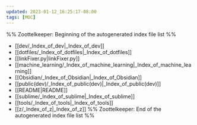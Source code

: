 ```yaml
---
updated: 2023-01-12_16:25:17-08:00
tags: [MOC]
---
```

%% Zoottelkeeper: Beginning of the autogenerated index file list  %%
-  [[dev/_Index_of_dev|_Index_of_dev]]
-  [[dotfiles/_Index_of_dotfiles|_Index_of_dotfiles]]
-  [[linkFixer.py|linkFixer.py]]
-  [[machine_learning/_Index_of_machine_learning|_Index_of_machine_learning]]
-  [[Obsidian/_Index_of_Obsidian|_Index_of_Obsidian]]
-  [[public(dev)/_Index_of_public(dev)|_Index_of_public(dev)]]
-  [[README|README]]
-  [[sublime/_Index_of_sublime|_Index_of_sublime]]
-  [[tools/_Index_of_tools|_Index_of_tools]]
-  [[z/_Index_of_z|_Index_of_z]]
%% Zoottelkeeper: End of the autogenerated index file list  %%
